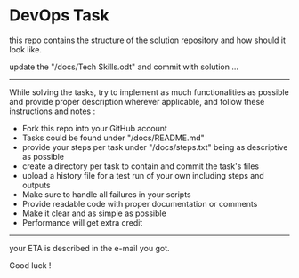 # DevOps Task

this repo contains the structure of the solution repository and how should it look like.

update the "/docs/Tech Skills.odt" and commit with solution ...

---

﻿﻿While solving the tasks, try to implement as much functionalities as possible and provide proper description wherever applicable, and follow these instructions and notes :

* Fork this repo into your GitHub account
* Tasks could be found under "/docs/README.md"
* provide your steps per task under "/docs/steps.txt" being as descriptive as possible
* create a directory per task to contain and commit the task's files
* upload a history file for a test run of your own including steps and outputs
* Make sure to handle all failures in your scripts
* Provide readable code with proper documentation or comments
* Make it clear and as simple as possible
* Performance will get extra credit


---
your ETA is described in the e-mail you got.

Good luck !
